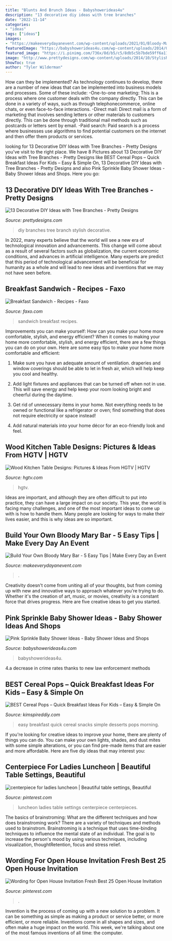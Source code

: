 ```yaml
---
title: "Blunts And Brunch Ideas - Babyshowerideas4u"
description: "13 decorative diy ideas with tree branches"
date: "2022-11-14"
categories:
- "ideas"
tags: ["ideas"]
images:
- "https://makeeverydayanevent.com/wp-content/uploads/2021/01/Bloody-Mary-10.jpg"
featuredImage: "https://babyshowerideas4u.com/wp-content/uploads/2014/01/pink-7.jpg"
featured_image: "https://i.pinimg.com/736x/8d/b5/c5/8db5c5b7bde59ff6a11b5a327cc58976--ladies-luncheon-floral-designs.jpg"
image: "http://www.prettydesigns.com/wp-content/uploads/2014/10/Stylish-Branch-Wall-Art.jpg"
ShowToc: true
author: "Tyler Wilderman"
---
```



How can they be implemented?
As technology continues to develop, there are a number of new ideas that can be implemented into business models and processes. Some of these include: 
-One-to-one marketing: This is a process where one customer deals with the company directly. This can be done in a variety of ways, such as through telephonecommerce, online chats, or even face-to-face interactions. 
-Direct mail: Direct mail is a form of marketing that involves sending letters or other materials to customers directly. This can be done through traditional mail methods such as postcards or letters sent by email. 
-Paid search: Paid search is a process where businesses use algorithms to find potential customers on the internet and then offer them products or services.

	

		
looking for 13 Decorative DIY Ideas with Tree Branches - Pretty Designs you've visit to the right place. We have 8 Pictures about 13 Decorative DIY Ideas with Tree Branches - Pretty Designs like BEST Cereal Pops – Quick Breakfast Ideas For Kids – Easy &amp; Simple On, 13 Decorative DIY Ideas with Tree Branches - Pretty Designs and also Pink Sprinkle Baby Shower Ideas - Baby Shower Ideas and Shops. Here you go:
		
    
## 13 Decorative DIY Ideas With Tree Branches - Pretty Designs

<img loading=lazy src="http://www.prettydesigns.com/wp-content/uploads/2014/10/Stylish-Branch-Wall-Art.jpg" onerror="this.onerror=null;this.src='https://tse1.mm.bing.net/th?id=OIP.yQP3ik9i-cITV-PiZ6takAHaKL&amp;pid=15.1';" alt="13 Decorative DIY Ideas with Tree Branches - Pretty Designs">

_Source: prettydesigns.com_

>diy branches tree branch stylish decorative. 

	

In 2022, many experts believe that the world will see a new era of technological innovation and advancements. This change will come about as a result of several factors such as globalization, the current economic conditions, and advances in artificial intelligence. Many experts are predict that this period of technological advancement will be beneficial for humanity as a whole and will lead to new ideas and inventions that we may not have seen before.

    
## Breakfast Sandwich - Recipes - Faxo

<img loading=lazy src="https://d3qvyul2tp4j8.cloudfront.net/i/eDVb9Bfrhk.jpg" onerror="this.onerror=null;this.src='https://tse4.mm.bing.net/th?id=OIP.4E7RgG2uCummmrkbgj-zJAAAAA&amp;pid=15.1';" alt="Breakfast Sandwich - Recipes - Faxo">

_Source: faxo.com_

>sandwich breakfast recipes. 

	

Improvements you can make yourself: How can you make your home more comfortable, stylish, and energy efficient?
When it comes to making your home more comfortable, stylish, and energy efficient, there are a few things you can do on your own. Here are some easy tips to make your home more comfortable and efficient: 
1. Make sure you have an adequate amount of ventilation. draperies and window coverings should be able to let in fresh air, which will help keep you cool and healthy.

2. Add light fixtures and appliances that can be turned off when not in use. This will save energy and help keep your room looking bright and cheerful during the daytime.

3. Get rid of unnecessary items in your home. Not everything needs to be owned or functional like a refrigerator or oven; find something that does not require electricity or space instead!

4. Add natural materials into your home décor for an eco-friendly look and feel.

    
## Wood Kitchen Table Designs: Pictures &amp; Ideas From HGTV | HGTV

<img loading=lazy src="https://hgtvhome.sndimg.com/content/dam/images/hgtv/fullset/2012/4/14/1/DP_Elinor-Jones-Kitchen-Breakfast-Area-2_s3x4.jpg.rend.hgtvcom.616.822.suffix/1400970993544.jpeg" onerror="this.onerror=null;this.src='https://tse4.mm.bing.net/th?id=OIP.uIe0ga80BcKUFVK7A94ldwHaJ4&amp;pid=15.1';" alt="Wood Kitchen Table Designs: Pictures &amp; Ideas From HGTV | HGTV">

_Source: hgtv.com_

>hgtv. 

	

Ideas are important, and although they are often difficult to put into practice, they can have a large impact on our society. This year, the world is facing many challenges, and one of the most important ideas to come up with is how to handle them. Many people are looking for ways to make their lives easier, and this is why ideas are so important.

    
## Build Your Own Bloody Mary Bar - 5 Easy Tips | Make Every Day An Event

<img loading=lazy src="https://makeeverydayanevent.com/wp-content/uploads/2021/01/Bloody-Mary-10.jpg" onerror="this.onerror=null;this.src='https://tse2.mm.bing.net/th?id=OIP._xEukMyProcjs83_-X1BwgHaLG&amp;pid=15.1';" alt="Build Your Own Bloody Mary Bar - 5 Easy Tips | Make Every Day an Event">

_Source: makeeverydayanevent.com_

>. 

	

Creativity doesn't come from uniting all of your thoughts, but from coming up with new and innovative ways to approach whatever you're trying to do. Whether it's the creation of art, music, or movies, creativity is a constant force that drives progress. Here are five creative ideas to get you started.

    
## Pink Sprinkle Baby Shower Ideas - Baby Shower Ideas And Shops

<img loading=lazy src="https://babyshowerideas4u.com/wp-content/uploads/2014/01/pink-7.jpg" onerror="this.onerror=null;this.src='https://tse4.mm.bing.net/th?id=OIP.HqezZl1TLyukgiHpdVquKAHaLI&amp;pid=15.1';" alt="Pink Sprinkle Baby Shower Ideas - Baby Shower Ideas and Shops">

_Source: babyshowerideas4u.com_

>babyshowerideas4u. 

	

4.a decrease in crime rates thanks to new law enforcement methods

    
## BEST Cereal Pops – Quick Breakfast Ideas For Kids – Easy &amp; Simple On

<img loading=lazy src="https://kimspireddiy.com/wp-content/uploads/2020/02/double-chocolate-cereal-pops-1-1.jpg" onerror="this.onerror=null;this.src='https://tse4.mm.bing.net/th?id=OIP.CkwNuIOzkgzK7nZHdJzCIwHaLH&amp;pid=15.1';" alt="BEST Cereal Pops – Quick Breakfast Ideas For Kids – Easy &amp; Simple On">

_Source: kimspireddiy.com_

>easy breakfast quick cereal snacks simple desserts pops morning. 

	

If you're looking for creative ideas to improve your home, there are plenty of things you can do. You can make your own lights, shades, and dust mites with some simple alterations, or you can find pre-made items that are easier and more affordable. Here are five diy ideas that may interest you: 

    
## Centerpiece For Ladies Luncheon | Beautiful Table Settings, Beautiful

<img loading=lazy src="https://i.pinimg.com/736x/8d/b5/c5/8db5c5b7bde59ff6a11b5a327cc58976--ladies-luncheon-floral-designs.jpg" onerror="this.onerror=null;this.src='https://tse4.mm.bing.net/th?id=OIP.SqUA2xFhmSGhgvB45C7zvAHaJ3&amp;pid=15.1';" alt="centerpiece for ladies luncheon | Beautiful table settings, Beautiful">

_Source: pinterest.com_

>luncheon ladies table settings centerpiece centerpieces. 

	

The basics of brainstroming: What are the different techniques and how does brainstroming work?
There are a variety of techniques and methods used to brainstrom. Brainstroming is a technique that uses time-binding techniques to influence the mental state of an individual. The goal is to increase the person's mood by using various techniques, including visualization, thoughtRetention, focus and stress relief.

    
## Wording For Open House Invitation Fresh Best 25 Open House Invitation

<img loading=lazy src="https://i.pinimg.com/736x/ab/4e/95/ab4e9584e120e0df8e9fadd9c9638eed.jpg" onerror="this.onerror=null;this.src='https://tse1.mm.bing.net/th?id=OIP.caN-uqfqrw8clrbRRgj2FwHaLH&amp;pid=15.1';" alt="Wording for Open House Invitation Fresh Best 25 Open House Invitation">

_Source: pinterest.com_

>. 

	

Invention is the process of coming up with a new solution to a problem. It can be something as simple as making a product or service better, or more efficient, or more reliable. Inventions come in all shapes and sizes, and often make a huge impact on the world. This week, we're talking about one of the most famous inventions of all time: the computer.

